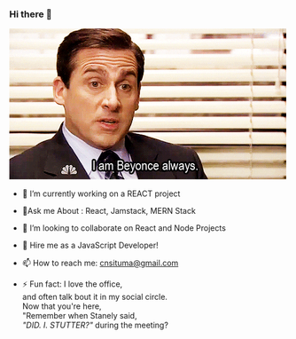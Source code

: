 ### Hi there 👋

![claragithub](https://github.com/CSituma/CSituma/blob/main/giphy.gif)

- 🔭 I’m currently working on a REACT project

- 🌱Ask me About : React, Jamstack, MERN Stack

- 👯 I’m looking to collaborate on React and Node Projects

- 🤔 Hire me as a JavaScript Developer!

- 📫 How to reach me: cnsituma@gmail.com

- ⚡ Fun fact: I love the office, <br>
    and often talk bout it in my social circle.
    <br>
    Now that you're here,
    <br>
     "Remember when Stanely said,<br>
     *"DID. I. STUTTER?"*  during the meeting?

